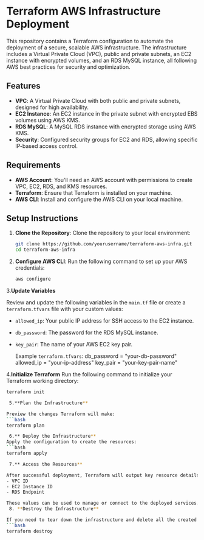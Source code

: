 # Terraform AWS Infrastructure Deployment

This repository contains a Terraform configuration to automate the deployment of a secure, scalable AWS infrastructure. The infrastructure includes a Virtual Private Cloud (VPC), public and private subnets, an EC2 instance with encrypted volumes, and an RDS MySQL instance, all following AWS best practices for security and optimization.

## Features
- **VPC**: A Virtual Private Cloud with both public and private subnets, designed for high availability.
- **EC2 Instance**: An EC2 instance in the private subnet with encrypted EBS volumes using AWS KMS.
- **RDS MySQL**: A MySQL RDS instance with encrypted storage using AWS KMS.
- **Security**: Configured security groups for EC2 and RDS, allowing specific IP-based access control.

## Requirements
- **AWS Account**: You'll need an AWS account with permissions to create VPC, EC2, RDS, and KMS resources.
- **Terraform**: Ensure that Terraform is installed on your machine.
- **AWS CLI**: Install and configure the AWS CLI on your local machine.

## Setup Instructions
1. **Clone the Repository**: Clone the repository to your local environment:
   ```bash
   git clone https://github.com/yourusername/terraform-aws-infra.git
   cd terraform-aws-infra

2. **Configure AWS CLI**: Run the following command to set up your AWS credentials:
   ```bash
   aws configure
3.**Update Variables**

Review and update the following variables in the `main.tf` file or create a `terraform.tfvars` file with your custom values:
- `allowed_ip`: Your public IP address for SSH access to the EC2 instance.
- `db_password`: The password for the RDS MySQL instance.
- `key_pair`: The name of your AWS EC2 key pair.

   Example `terraform.tfvars`:
   db_password = "your-db-password"
   allowed_ip  = "your-ip-address"
   key_pair    = "your-key-pair-name"

 4.**Initialize Terraform**
Run the following command to initialize your Terraform working directory:
```bash
terraform init

 5.**Plan the Infrastructure**

Preview the changes Terraform will make:
```bash
terraform plan

 6.** Deploy the Infrastructure**
Apply the configuration to create the resources:
```bash
terraform apply

 7.** Access the Resources**

After successful deployment, Terraform will output key resource details such as:
- VPC ID
- EC2 Instance ID
- RDS Endpoint

These values can be used to manage or connect to the deployed services.
 8. **Destroy the Infrastructure**

If you need to tear down the infrastructure and delete all the created resources, you can use:
```bash
terraform destroy

